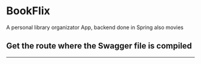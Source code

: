 # BookFlix
A personal library organizator App, backend done in Spring
also movies

Get the route where the Swagger file is compiled
---
---
